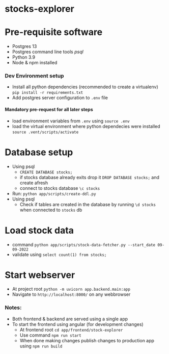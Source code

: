 # stocks-explorer

# Pre-requisite software
- Postgres 13
- Postgres command line tools *psql*
- Python 3.9
- Node & npm installed

### Dev Environment setup
- Install all python dependencies (recommended to create a virtualenv) `pip install -r requirements.txt`
- Add postgres server configuration to `.env` file
#### Mandatory pre-request for all later steps
- load environment variables from `.env` using `source .env`
- load the virtual environment where python dependecies were installed `source .vent/scripts/activate`

# Database setup
- Using psql
  - `CREATE DATABASE stocks;`
  - if stocks database already exits drop it `DROP DATABASE stocks;` and create afresh
  - connect to stocks database `\c stocks`
- Run: `python app/scripts/create-ddl.py`
- Using psql
  - Check if tables are created in the database by running `\d stocks` when connected to `stocks` db

# Load stock data
- command `python app/scripts/stock-data-fetcher.py --start_date 09-09-2022`
- validate using `select count(1) from stocks;`


# Start webserver
- At project root `python -m uvicorn app.backend.main:app`
- Navigate to `http://localhost:8000/` on any webbrowser


### Notes:
- Both frontend & backend are served using a single app
- To start the frontend using angular (for development changes)
  - At frontend root `cd app/frontend/stock-explorer`
  - Use command `npm run start`
  - When done making changes publish changes to production app using `npm run build`